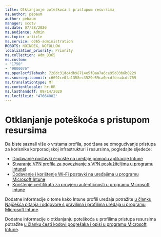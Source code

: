 ```yaml
---
title: Otklanjanje poteškoća s pristupom resursima
ms.author: pebaum
author: pebaum
manager: scotv
ms.date: 07/28/2020
ms.audience: Admin
ms.topic: article
ms.service: o365-administration
ROBOTS: NOINDEX, NOFOLLOW
localization_priority: Priority
ms.collection: Adm_O365
ms.custom:
- "1750"
- "9000076"
ms.openlocfilehash: 720dc31dc4db98714e5f8aa7a6ce95d83b6b0229
ms.sourcegitcommit: c6692ce0fa1358ec3529e59ca0ecdfdea4cdc759
ms.translationtype: MT
ms.contentlocale: hr-HR
ms.lasthandoff: 09/14/2020
ms.locfileid: "47664882"
---
```

# <a name="troubleshoot-resource-access-issues"></a>Otklanjanje poteškoća s pristupom resursima

Da biste saznali više o vrstama profila, podržava se omogućivanje pristupa za korisnike korporacijskoj infrastrukturi i resursima, pogledajte sljedeće:

- [Dodavanje postavki e-pošte na uređaje pomoću aplikacije Intune](https://docs.microsoft.com/intune/email-settings-configure)
- [Stvaranje VPN profila za povezivanje s VPN poslužiteljima u programu Intune](https://docs.microsoft.com/intune/vpn-settings-configure))
- [Dodavanje i korištenje Wi-Fi postavki na uređajima u programu Microsoft Intune](https://docs.microsoft.com/intune/wi-fi-settings-configure)
- [Korištenje certifikata za provjeru autentičnosti u programu Microsoft Intune](https://docs.microsoft.com/intune/certificates-configure)

Dodatne informacije o tome kako Intune profili uređaja potražite [u članku Najčešća pitanja i odgovore s pravilima i profilima uređaja u programu Microsoft Intune](https://docs.microsoft.com/intune/device-profile-troubleshoot).

Dodatne informacije o otklanjanju poteškoća u profilima pristupa resursima potražite [u članku česti kodovi pogrešaka i opisi u programu Microsoft Intune](https://docs.microsoft.com/intune/troubleshoot-company-resource-access-problems).